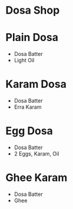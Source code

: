 # Dosa Shop 

# Plain Dosa 
* Dosa Batter 
* Light Oil 

# Karam Dosa 
* Dosa Batter
* Erra Karam 

# Egg Dosa 
* Dosa Batter
* 2 Eggs, Karam, Oil 

# Ghee Karam 
* Dosa Batter 
* Ghee 
